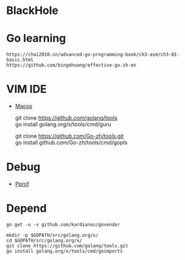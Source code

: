BlackHole
==================

# Go learning
	https://chai2010.cn/advanced-go-programming-book/ch3-asm/ch3-01-basic.html
	https://github.com/bingohuang/effective-go-zh-en

# VIM IDE
- [Macos](http://blog.xuezheyoushi.com/2017/09/07/Mac-OSXVim%E6%90%AD%E5%BB%BAGolang%E5%BC%80%E5%8F%91%E7%8E%AF%E5%A2%83)

	git clone https://github.com/golang/tools  
	go install golang.org/x/tools/cmd/guru
	
	git clone https://github.com/Go-zh/tools.git  
	go install github.com/Go-zh/tools/cmd/gopls

# Debug
- [Pprof](http://io.upyun.com/2018/01/21/debug-golang-application-with-pprof-and-flame-graph/)

# Depend
	go get -u -v github.com/kardianos/govendor

	mkdir -p $GOPATH/src/golang.org/x/
	cd $GOPATH/src/golang.org/x/
	git clone https://github.com/golang/tools.git
	go install golang.org/x/tools/cmd/goimports
